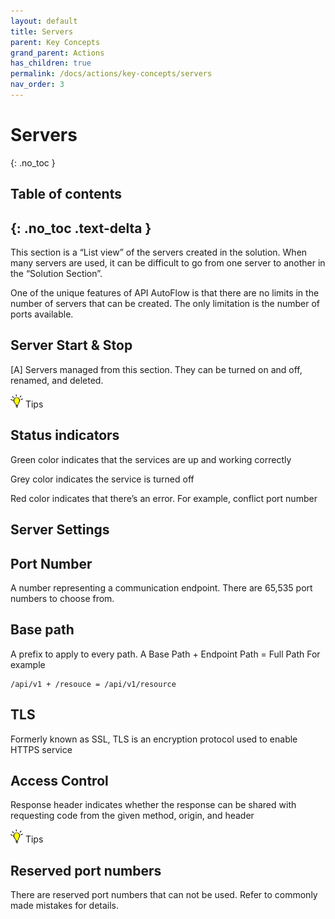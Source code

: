 ```yaml
---
layout: default
title: Servers
parent: Key Concepts
grand_parent: Actions
has_children: true
permalink: /docs/actions/key-concepts/servers
nav_order: 3
---
```


# Servers
{: .no_toc }

## Table of contents
{: .no_toc .text-delta }
---
This section is a “List view” of the servers created in the solution. When many servers are used, it can be difficult to go from one server to another in the “Solution Section”.  

One of the unique features of API AutoFlow is that there are no limits in the number of servers that can be created. The only limitation is the number of ports available.

## Server Start & Stop

[A] Servers managed from this section. They can be turned on and off, renamed, and deleted.

<img src="/assets/images/tip-icon.png" alt="!" width="20"/>  Tips

## Status indicators
 Green color indicates that the services are up and working correctly

 Grey color indicates the service is turned off

 Red color indicates that there’s an error. For example, conflict port number

## Server Settings


## Port Number
A number representing a communication endpoint.
There are 65,535 port numbers to choose from.

## Base path
A prefix to apply to every path.
A Base Path + Endpoint Path = Full Path
For example

```
/api/v1 + /resouce = /api/v1/resource
```

## TLS
Formerly known as SSL, TLS is an encryption protocol used to enable HTTPS service

## Access Control
Response header indicates whether the response can be shared with requesting code from the given method, origin, and header

<img src="/assets/images/tip-icon.png" alt="!" width="20"/>  Tips

## Reserved port numbers
There are reserved port numbers that can not be used. Refer to commonly made mistakes for details.
